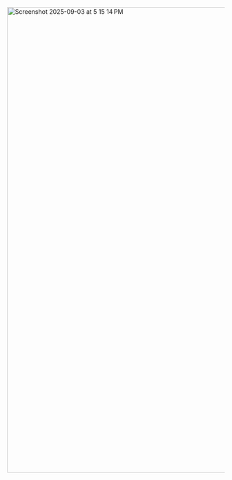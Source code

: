 <img width="1920" height="1080" alt="Screenshot 2025-09-03 at 5 15 14 PM" src="https://github.com/user-attachments/assets/2dcba5e7-b315-4aa6-ae4d-6b463b00d9f5" />
